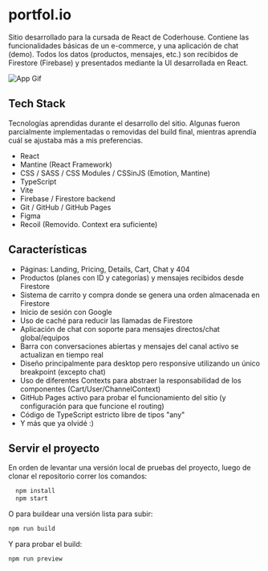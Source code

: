
# portfol.io

Sitio desarrollado para la cursada de React de Coderhouse. Contiene las funcionalidades básicas de un e-commerce, y una aplicación de chat (demo). Todos los datos (productos, mensajes, etc.) son recibidos de Firestore (Firebase) y presentados mediante la UI desarrollada en React.


![App Gif](https://i.imgur.com/j9YJQU7.gif)

## Tech Stack
Tecnologías aprendidas durante el desarrollo del sitio. Algunas fueron parcialmente implementadas o removidas del build final, mientras aprendía cuál se ajustaba más a mis preferencias.
* React
* Mantine (React Framework)
* CSS / SASS / CSS Modules / CSSinJS (Emotion, Mantine)
* TypeScript
* Vite
* Firebase / Firestore backend
* Git / GitHub / GitHub Pages
* Figma
* Recoil (Removido. Context era suficiente)
## Características

- Páginas: Landing, Pricing, Details, Cart, Chat y 404
- Productos (planes con ID y categorías) y mensajes recibidos desde Firestore
- Sistema de carrito y compra donde se genera una orden almacenada en Firestore
- Inicio de sesión con Google
- Uso de caché para reducir las llamadas de Firestore
- Aplicación de chat con soporte para mensajes directos/chat global/equipos
- Barra con conversaciones abiertas y mensajes del canal activo se actualizan en tiempo real
- Diseño principalmente para desktop pero responsive utilizando un único breakpoint (excepto chat)
- Uso de diferentes Contexts para abstraer la responsabilidad de los componentes (Cart/User/ChannelContext)
- GitHub Pages activo para probar el funcionamiento del sitio (y configuración para que funcione el routing)
- Código de TypeScript estricto libre de tipos "any"
- Y más que ya olvidé :)
## Servir el proyecto

En orden de levantar una versión local de pruebas del proyecto, luego de clonar el repositorio correr los comandos:

```bash
  npm install
  npm start
```
O para buildear una versión lista para subir:
```bash
npm run build
```
Y para probar el build:
```bash
npm run preview
```
